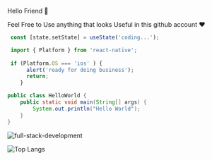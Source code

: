 Hello Friend 🙂



  Feel Free to Use anything that looks Useful in this github account ❤️


```js
 const [state,setState] = useState('coding...');
```

```js
 import { Platform } from 'react-native';
 
 if (Platform.OS === 'ios' ) {
      alert('ready for doing business');
      return;
    }
```

```java
public class HelloWorld {
    public static void main(String[] args) {
        System.out.println("Hello World");
    }
}
```

![full-stack-development](https://user-images.githubusercontent.com/77829205/124051039-9ab94900-da13-11eb-9654-1d79bf3cfe37.gif)

![Top Langs](https://github-readme-stats.vercel.app/api/top-langs/?username=karimbaggari&layout=compact)

  
